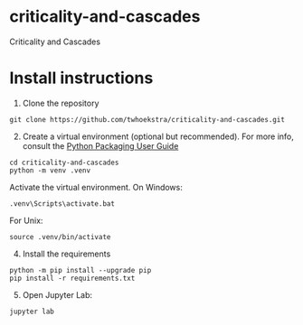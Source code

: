 # criticality-and-cascades
Criticality and Cascades

# Install instructions

1. Clone the repository
```shell
git clone https://github.com/twhoekstra/criticality-and-cascades.git
```

2. Create a virtual environment (optional but recommended). For more info, 
consult the [Python Packaging User Guide](https://packaging.python.org/guides/installing-using-pip-and-virtual-environments/)

```shell
cd criticality-and-cascades
python -m venv .venv
```

Activate the virtual environment. On Windows:
```shell
.venv\Scripts\activate.bat
```

For Unix:
```shell
source .venv/bin/activate
```

4. Install the requirements
```shell
python -m pip install --upgrade pip
pip install -r requirements.txt
```

5. Open Jupyter Lab:
```shell
jupyter lab
```
